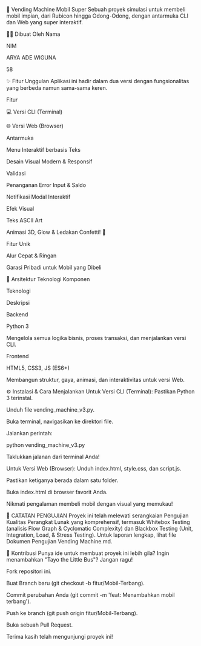 🚗 Vending Machine Mobil Super
Sebuah proyek simulasi untuk membeli mobil impian, dari Rubicon hingga Odong-Odong, dengan antarmuka CLI dan Web yang super interaktif.

👨‍💻 Dibuat Oleh
Nama

NIM

ARYA ADE WIGUNA

58

✨ Fitur Unggulan
Aplikasi ini hadir dalam dua versi dengan fungsionalitas yang berbeda namun sama-sama keren.

Fitur

💻 Versi CLI (Terminal)

🌐 Versi Web (Browser)

Antarmuka

Menu Interaktif berbasis Teks

Desain Visual Modern & Responsif

Validasi

Penanganan Error Input & Saldo

Notifikasi Modal Interaktif

Efek Visual

Teks ASCII Art

Animasi 3D, Glow & Ledakan Confetti! 🎉

Fitur Unik

Alur Cepat & Ringan

Garasi Pribadi untuk Mobil yang Dibeli

🚀 Arsitektur Teknologi
Komponen

Teknologi

Deskripsi

Backend

Python 3

Mengelola semua logika bisnis, proses transaksi, dan menjalankan versi CLI.

Frontend

HTML5, CSS3, JS (ES6+)

Membangun struktur, gaya, animasi, dan interaktivitas untuk versi Web.

⚙️ Instalasi & Cara Menjalankan
Untuk Versi CLI (Terminal):
Pastikan Python 3 terinstal.

Unduh file vending_machine_v3.py.

Buka terminal, navigasikan ke direktori file.

Jalankan perintah:

python vending_machine_v3.py

Taklukkan jalanan dari terminal Anda!

Untuk Versi Web (Browser):
Unduh index.html, style.css, dan script.js.

Pastikan ketiganya berada dalam satu folder.

Buka index.html di browser favorit Anda.

Nikmati pengalaman membeli mobil dengan visual yang memukau!

📝 CATATAN PENGUJIAN
Proyek ini telah melewati serangkaian Pengujian Kualitas Perangkat Lunak yang komprehensif, termasuk Whitebox Testing (analisis Flow Graph & Cyclomatic Complexity) dan Blackbox Testing (Unit, Integration, Load, & Stress Testing). Untuk laporan lengkap, lihat file Dokumen Pengujian Vending Machine.md.

🤝 Kontribusi
Punya ide untuk membuat proyek ini lebih gila? Ingin menambahkan "Tayo the Little Bus"? Jangan ragu!

Fork repositori ini.

Buat Branch baru (git checkout -b fitur/Mobil-Terbang).

Commit perubahan Anda (git commit -m 'feat: Menambahkan mobil terbang').

Push ke branch (git push origin fitur/Mobil-Terbang).

Buka sebuah Pull Request.

Terima kasih telah mengunjungi proyek ini!
